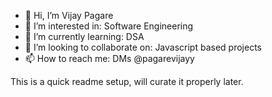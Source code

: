 - 👋 Hi, I’m Vijay Pagare
- 👀 I’m interested in: Software Engineering
- 🌱 I’m currently learning: DSA
- 💞️ I’m looking to collaborate on: Javascript based projects
- 📫 How to reach me: DMs @pagarevijayy

This is a quick readme setup, will curate it properly later.

<!---
pagarevijayy/pagarevijayy is a ✨ special ✨ repository because its `README.md` (this file) appears on your GitHub profile.
You can click the Preview link to take a look at your changes.
--->
